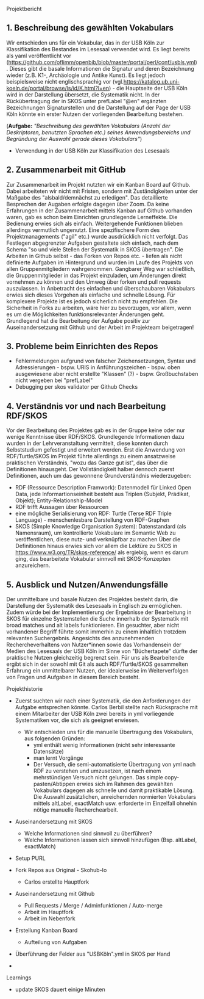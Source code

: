Projektbericht


## **1. Beschreibung des gewählten Vokabulars**

Wir entschieden uns für ein Vokabular, das in der USB Köln zur Klassifikation des Bestandes im Lesesaal verwendet wird.
Es liegt bereits als yaml veröffentlicht vor (https://github.com/oflimm/openbib/blob/master/portal/perl/conf/usbls.yml).
Dieses gibt die basale Informationen die Signatur und deren Bezeichnung wieder (z.B. K1-, Archäologie und Antike Kunst).
Es liegt jedoch beispielsweise nicht englischsprachig vor (vgl.https://katalog.ub.uni-koeln.de/portal/browse/ls/id/K.html?l=en) - 
die Hauptseite der USB Köln wird in der Darstellung übersetzt, die Systematik nicht. 
In der Rückübertragung der in SKOS unter prefLabel "@en" ergänzten Bezeichnungen Signaturstellen und die Darstellung auf der Page
der USB Köln könnte ein erster Nutzen der vorliegenden Bearbeitung bestehen.

(**Aufgabe:** *"Beschreibung des gewählten Vokabulars (Anzahl der Deskriptoren, benutzten Sprachen etc.) seines Anwendungsbereichs und Begründung der Auswahl gerade dieses Vokabulars"*)

- Verwendung in der USB Köln zur Klassifikation des Lesesaals

## **2. Zusammenarbeit mit GitHub**
Zur Zusammenarbeit im Projekt nutzten wir ein Kanban Board auf Github. Dabei arbeiteten wir nicht mit Fristen, sondern mit Zuständigkeiten unter der Maßgabe des
"alsbald/demnächst zu erledigen". Das detaillierte Besprechen der Augaben erfolgte dagegen über Zoom.
Da keine Erfahrungen in der Zusammenarbeit mittels Kanban auf Github vorhanden waren, gab es schon beim Einrichten grundlegende Lerneffekte. 
Die Bedienung erwies sich als einfach. Weitergehende Funktionen blieben allerdings vermutlich ungenutzt. 
Eine spezifischere Form des Projektmanagements ("agil" etc.) wurde ausdrücklich nicht verfolgt.
Das Festlegen abgegrenzter Aufgaben gestaltete sich einfach, nach dem Schema "so und viele Stellen der Systematik in SKOS übertragen". 
Die Arbeiten in Github selbst - das Forken von Repos etc. - liefen als nicht definierte Aufgaben im Hintergrund und wurden im Laufe des Projekts von allen Gruppenmitgliedern wahrgenommen. Gangbarer Weg war schließlich, die Gruppenmitglieder in das Projekt einzuladen, um Änderungen direkt vornehmen zu können und den Umweg über forken und pull requests auszulassen. In Anbetracht des einfachen und überschaubaren Vokabulars erwies sich dieses Vorgehen als einfache und schnelle Lösung. Für komplexere Projekte ist es jedoch sicherlich nicht zu empfehlen. Die Sicherheit in Forks zu arbeiten, wäre hier zu bevorzugen, vor allem, wenn es um die Möglichkeiten funktionsrelevanter Änderungen geht. 
Grundlegend hat die Bearbeitung der Aufgabe positiv zur Auseinandersetzung mit Github und der Arbeit im Projekteam beigetragen!



## **3. Probleme beim Einrichten des Repos**
   - Fehlermeldungen aufgrund von falscher Zeichensetzungen, Syntax und Adressierungen
         - bspw. URIS in Anführungszeichen
         - bspw. oben ausgewiesene aber nicht erstellte "Klassen" (?)
         - bspw. Großbuchstaben nicht vergeben bei "prefLabel"
   - Debugging per skos validator per Github Checks

## **4. Verständnis vor und nach Bearbeitung RDF/SKOS**

Vor der Bearbeitung des Projektes gab es in der Gruppe keine oder nur wenige Kenntnisse über RDF/SKOS.
Grundlegende Informationen dazu wurden in der Lehrveranstaltung vermittelt, diese konnten durch Selbststudium gefestigt und erweitert werden.
Erst die Anwendung von RDF/Turtle/SKOS im Projekt führte allerdings zu einem ansatzweise praktischen Verständnis, "wozu das Ganze gut ist", das
über die Definitionen hinausgeht. Der Vollständigkeit halber dennoch zuerst Definitionen, auch um das gewonnene Grundverständnis wiederzugeben:
- RDF (Ressource Description Framwork): Datenmodell für Linked Open Data, jede Informartionseinheit besteht aus Triplen (Subjekt, Prädikat, Objekt);
  Entity-Relationship-Model
- RDF trifft Aussagen über Ressourcen
- eine mögliche Serialisierung von RDF: Turtle (Terse RDF Triple Language) - menschenlesbare Darstellung von RDF-Graphen 
- SKOS (Simple Knowledge Organisation System): Datenstandard (als Namensraum), um kontrollierte Vokabulare im Semantic Web zu veröffentlichen, diese nutz- und verknüpfbar zu   machen
Über die Definitionen hinaus erwies sich vor allem die Lektüre zu SKOS in https://www.w3.org/TR/skos-reference/ als ergiebig, wenn es darum ging,
das bearbeitete Vokabular sinnvoll mit SKOS-Konzepten anzureichern.

## **5. Ausblick und Nutzen/Anwendungsfälle**

Der unmittelbare und basale Nutzen des Projektes besteht darin, die Darstellung der Systematik des Lesesaals in Englisch zu ermöglichen.
Zudem würde bei der Implementierung der Ergebnisse der Bearbeitung in SKOS für einzelne Systemstellen die Suche innerhalb der Systematik
mit broad matches und alt labels funktionieren. Ein gesuchter, aber nicht vorhandener Begriff führte somit immerhin zu einem inhaltlich trotzdem relevanten Suchergebnis.
Angesichts des anzunehmenden Rechercheverhaltens von Nutzer*innen sowie das Vorhandensein der Medien des Lesesaals der USB Köln im Sinne von "Büchertapete" dürfte
der praktische Nutzen gleichzeitig begrenzt sein.
Für uns als Bearbeitende ergibt sich in der sowohl mit Git als auch RDF/Turtle/SKOS gesammelten Erfahrung ein unmittelbarer Nutzen, der idealerweise im
Weiterverfolgen von Fragen und Aufgaben in diesem Bereich besteht.



Projekthistorie
- Zuerst suchten wir nach einer Systematik, die den Anforderungen der Aufgabe entsprechen könnte. Carlos Berbil stellte nach Rücksprache mit einem Mitarbeiter der USB Köln     zwei bereits in yml vorliegende Systematiken vor, die sich als geeignet erwiesen.
  - Wir entschieden uns für die manuelle Übertragung des Vokabulars, aus folgenden Gründen:
    - yml enthält wenig Informationen (nicht sehr interessante Datensätze)
    - man lernt Vorgänge
    - Der Versuch, die semi-automatisierte Übertragung von yml nach RDF zu verstehen und umzusetzen, ist nach einem mehrstündigen Versuch nicht gelungen.
      Das simple copy-pasten/Abtippen erwies sich im Rahmen des gewählten Vokabulars dagegen als schnelle und damit praktikable Lösung. Die Auswahl zusätzlichen,
      anreichernden normierten Vokabulars mittels altLabel, exactMatch usw. erforderte im Einzelfall ohnehin nötige manuelle Recherchearbeit.
   
- Auseinandersetzung mit SKOS
    - Welche Informationen sind sinnvoll zu überführen?
    - Welche Informationen lassen sich sinnvoll hinzufügen (Bsp. altLabel, exactMatch)
- Setup PURL
- Fork Repos aus Original - Skohub-Io
  - Carlos erstellte Hauptfork
- Auseinandersetzung mit Github
    - Pull Requests / Merge / Adminfunktionen / Auto-merge
    - Arbeit im Hauptfork
    - Arbeit im Nebenfork
- Erstellung Kanban Board
    - Aufteilung von Aufgaben
- Überführung der Felder aus "USBKöln".yml in SKOS per Hand
- 


Learnings
- update SKOS dauert einige Minuten
